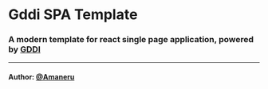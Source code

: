# Gddi SPA Template
### A modern template for react single page application, powered by [GDDI](https://www.gddi.com.cn/)

<hr />

#### Author: [@Amaneru](https://github.com/amaneru55)
